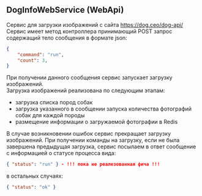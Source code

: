 ## DogInfoWebService (WebApi)
Сервис для загрузки изображений с сайта https://dog.ceo/dog-api/  
Сервис имеет метод контроллера принимающий POST запрос содержащий тело сообщения в формате json:  

```json
{
	"command": "run",
	"count": 3,
}
```

При получении данного сообщения сервис запускает загрузку изображений.  
Загрузка изображений реализована по следующим этапам:  
- загрузка списка пород собак  
- загрузка указанного в сообщении запуска количества фотографий собак для каждой породы  
- размещение информации о загружаемой фотографии в Redis  

В случае возникновении ошибок сервис прекращает загрузку изображений.
При получении команды на загрузку, если не была завершена предыдущая загрузка, сервис посылаем в ответ сообщение с информацией о статусе процесса вида: 
```json
{ "status": "run" } - !!! пока не реалезованная фича !!!
```
в остальных случаях:   
```json
{ "status": "ok" }
```
